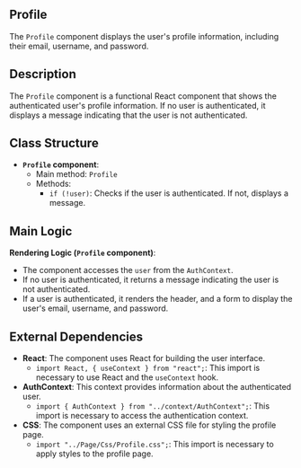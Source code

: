 ## Profile

The `Profile` component displays the user's profile information, including their email, username, and password.

## Description

The `Profile` component is a functional React component that shows the authenticated user's profile information. If no user is authenticated, it displays a message indicating that the user is not authenticated.

## Class Structure

- **`Profile` component**:
  - Main method: `Profile`
  - Methods:
    - `if (!user)`: Checks if the user is authenticated. If not, displays a message.

## Main Logic

**Rendering Logic (`Profile` component)**:
  - The component accesses the `user` from the `AuthContext`.
  - If no user is authenticated, it returns a message indicating the user is not authenticated.
  - If a user is authenticated, it renders the header, and a form to display the user's email, username, and password.

## External Dependencies

- **React**: The component uses React for building the user interface.
  - `import React, { useContext } from "react";`: This import is necessary to use React and the `useContext` hook.
- **AuthContext**: This context provides information about the authenticated user.
  - `import { AuthContext } from "../context/AuthContext";`: This import is necessary to access the authentication context.
- **CSS**: The component uses an external CSS file for styling the profile page.
  - `import "../Page/Css/Profile.css";`: This import is necessary to apply styles to the profile page.

